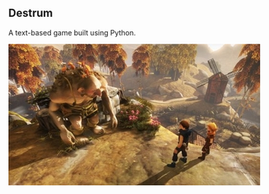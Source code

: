 Destrum
-----------------------

A text-based game built using Python.


![Magic text?](https://github.com/donawick/Destrum/blob/master/resources/destrum.jpg)
